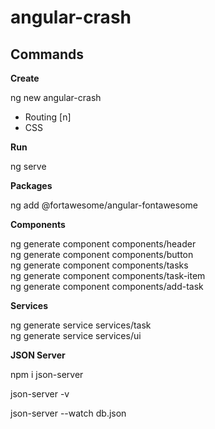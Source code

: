 # angular-crash

## Commands

**Create**

ng new angular-crash

- Routing [n]
- CSS

**Run**

ng serve

**Packages**

ng add @fortawesome/angular-fontawesome

**Components**

ng generate component components/header<br>
ng generate component components/button<br>
ng generate component components/tasks<br>
ng generate component components/task-item<br>
ng generate component components/add-task

**Services**

ng generate service services/task<br>
ng generate service services/ui

**JSON Server**

npm i json-server

json-server -v

json-server --watch db.json































